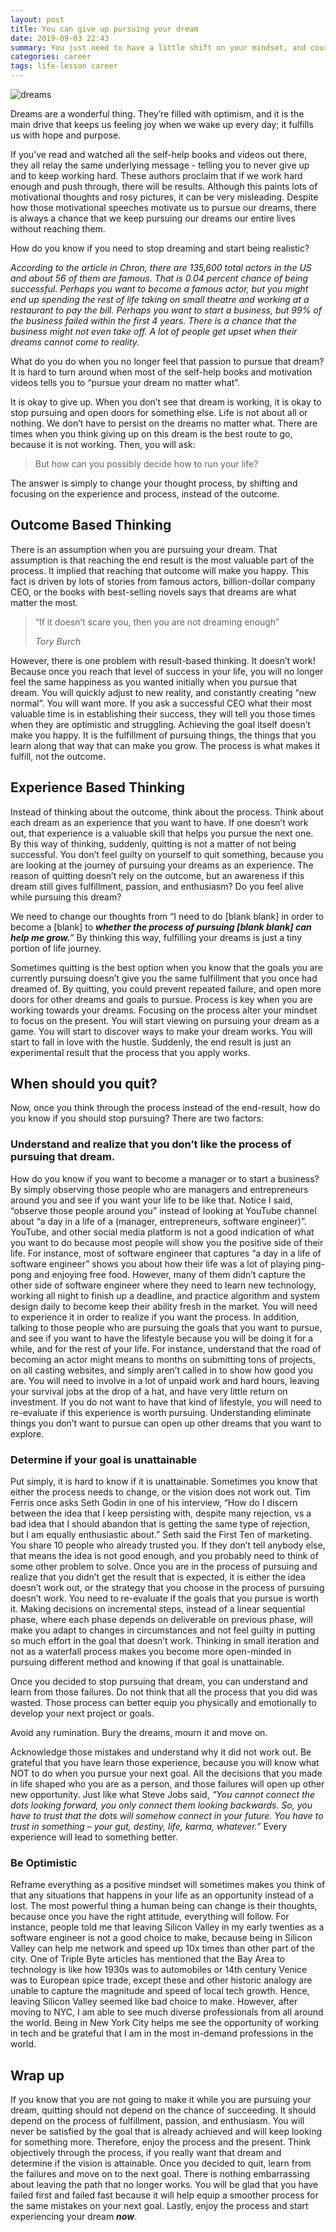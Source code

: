 ```yaml
---
layout: post
title: You can give up pursuing your dream
date: 2019-09-03 22:43
summary: You just need to have a little shift on your mindset, and courage.
categories: career
tags: life-lesson career
---
```

![dreams](https://images.unsplash.com/photo-1531907700752-62799b2a3e84?ixlib=rb-1.2.1&ixid=eyJhcHBfaWQiOjEyMDd9&auto=format&fit=crop&w=2550&q=80)

Dreams are a wonderful thing. They’re filled with optimism, and it is the main drive that keeps us feeling joy when we wake up every day; it fulfills us with hope and purpose.

If you’ve read and watched all the self-help books and videos out there, they all relay the same underlying message - telling you to never give up and to keep working hard. These authors proclaim that if we work hard enough and push through, there will be results. Although this paints lots of motivational thoughts and rosy pictures, it can be very misleading. Despite how those motivational speeches motivate us to pursue our dreams, there is always a chance that we keep pursuing our dreams our entire lives without reaching them.

How do you know if you need to stop dreaming and start being realistic?

*According to the article in Chron, there are 135,600 total actors in the US and about 56 of them are famous. That is 0.04 percent chance of being successful. Perhaps you want to become a famous actor, but you might end up spending the rest of life taking on small theatre and working at a restaurant to pay the bill. Perhaps you want to start a business, but 99% of the business failed within the first 4 years. There is a chance that the business might not even take off. A lot of people get upset when their dreams cannot come to reality.*

What do you do when you no longer feel that passion to pursue that dream? It is hard to turn around when most of the self-help books and motivation videos tells you to “pursue your dream no matter what”.

It is okay to give up. When you don’t see that dream is working, it is okay to stop pursuing and open doors for something else. Life is not about all or nothing. We don’t have to persist on the dreams no matter what. There are times when you think giving up on this dream is the best route to go, because it is not working. Then, you will ask: 

> But how can you possibly decide how to run your life? 

The answer is simply to change your thought process, by shifting and focusing on the experience and process, instead of the outcome.

## Outcome Based Thinking 
There is an assumption when you are pursuing your dream. That assumption is that reaching the end result is the most valuable part of the process. It implied that reaching that outcome will make you happy. This fact is driven by lots of stories from famous actors, billion-dollar company CEO, or the books with best-selling novels says that dreams are what matter the most. 

<blockquote>
    <p>“If it doesn’t scare you, then you are not dreaming enough”</p>
    <footer><cite title="Tory Burch">Tory Burch</cite></footer>
</blockquote>

However, there is one problem with result-based thinking. It doesn’t work! Because once you reach that level of success in your life, you will no longer feel the same happiness as you wanted initially when you pursue that dream. You will quickly adjust to new reality, and constantly creating “new normal”. You will want more. If you ask a successful CEO what their most valuable time is in establishing their success, they will tell you those times when they are optimistic and struggling. Achieving the goal itself doesn’t make you happy. It is the fulfillment of pursuing things, the things that you learn along that way that can make you grow. The process is what makes it fulfill, not the outcome. 

## Experience Based Thinking
Instead of thinking about the outcome, think about the process. Think about each dream as an experience that you want to have. If one doesn’t work out, that experience is a valuable skill that helps you pursue the next one. By this way of thinking, suddenly, quitting is not a matter of not being successful. You don’t feel guilty on yourself to quit something, because you are looking at the journey of pursuing your dreams as an experience. The reason of quitting doesn’t rely on the outcome, but an awareness if this dream still gives fulfillment, passion, and enthusiasm? Do you feel alive while pursuing this dream?

We need to change our thoughts from “I need to do [blank blank] in order to become a [blank] to ***whether the process of pursuing [blank blank] can help me grow.***” By thinking this way, fulfilling your dreams is just a tiny portion of life journey.

Sometimes quitting is the best option when you know that the goals you are currently pursuing doesn’t give you the same fulfillment that you once had dreamed of. By quitting, you could prevent repeated failure, and open more doors for other dreams and goals to pursue. Process is key when you are working towards your dreams. Focusing on the process alter your mindset to focus on the present. You will start viewing on pursuing your dream as a game. You will start to discover ways to make your dream works. You will start to fall in love with the hustle. Suddenly, the end result is just an experimental result that the process that you apply works.

## When should you quit?
Now, once you think through the process instead of the end-result, how do you know if you should stop pursuing? There are two factors:

### Understand and realize that you don’t like the process of pursuing that dream.
How do you know if you want to become a manager or to start a business? By simply observing those people who are managers and entrepreneurs around you and see if you want your life to be like that. Notice I said, “observe those people around you” instead of looking at YouTube channel about “a day in a life of a (manager, entrepreneurs, software engineer)”. YouTube, and other social media platform is not a good indication of what you want to do because most people will show you the positive side of their life. For instance, most of software engineer that captures “a day in a life of software engineer” shows you about how their life was a lot of playing ping-pong and enjoying free food. However, many of them didn’t capture the other side of software engineer where they need to learn new technology, working all night to finish up a deadline, and practice algorithm and system design daily to become keep their ability fresh in the market. You will need to experience it in order to realize if you want the process. In addition, talking to those people who are pursuing the goals that you want to pursue, and see if you want to have the lifestyle because you will be doing it for a while, and for the rest of your life. For instance, understand that the road of becoming an actor might means to months on submitting tons of projects, on all casting websites, and simply aren’t called in to show how good you are. You will need to involve in a lot of unpaid work and hard hours, leaving your survival jobs at the drop of a hat, and have very little return on investment. If you do not want to have that kind of lifestyle, you will need to re-evaluate if this experience is worth pursuing. Understanding eliminate things you don’t want to pursue can open up other dreams that you want to explore.

### Determine if your goal is unattainable
Put simply, it is hard to know if it is unattainable. Sometimes you know that either the process needs to change, or the vision does not work out. Tim Ferris once asks Seth Godin in one of his interview, “How do I discern between the idea that I keep persisting with, despite many rejection, vs a bad idea that I should abandon that is getting the same type of rejection, but I am equally enthusiastic about.” Seth said the First Ten of marketing. You share 10 people who already trusted you. If they don’t tell anybody else, that means the idea is not good enough, and you probably need to think of some other problem to solve. Once you are in the process of pursuing and realize that you didn’t get the result that is expected, it is either the idea doesn’t work out, or the strategy that you choose in the process of pursuing doesn’t work. You need to re-evaluate if the goals that you pursue is worth it. Making decisions on incremental steps, instead of a linear sequential phase, where each phase depends on deliverable on previous phase, will make you adapt to changes in circumstances and not feel guilty in putting so much effort in the goal that doesn’t work. Thinking in small iteration and not as a waterfall process makes you become more open-minded in pursuing different method and knowing if that goal is unattainable.

Once you decided to stop pursuing that dream, you can understand and learn from those failures. Do not think that all the process that you did was wasted. Those process can better equip you physically and emotionally to develop your next project or goals.

Avoid any rumination. Bury the dreams, mourn it and move on.

Acknowledge those mistakes and understand why it did not work out. Be grateful that you have learn those experience, because you will know what NOT to do when you pursue your next goal. All the decisions that you made in life shaped who you are as a person, and those failures will open up other new opportunity. Just like what Steve Jobs said, *“You cannot connect the dots looking forward, you only connect them looking backwards. So, you have to trust that the dots will somehow connect in your future. You have to trust in something – your gut, destiny, life, karma, whatever.”* Every experience will lead to something better.

### Be Optimistic
Reframe everything as a positive mindset will sometimes makes you think of that any situations that happens in your life as an opportunity instead of a lost. The most powerful thing a human being can change is their thoughts, because once you have the right attitude, everything will follow. For instance, people told me that leaving Silicon Valley in my early twenties as a software engineer is not a good choice to make, because being in Silicon Valley can help me network and speed up 10x times than other part of the city. One of Triple Byte articles has mentioned that the Bay Area to technology is like how 1930s was to automobiles or 14th century Venice was to European spice trade, except these and other historic analogy are unable to capture the magnitude and speed of local tech growth. Hence, leaving Silicon Valley seemed like bad choice to make. However, after moving to NYC, I am able to see much diverse professionals from all around the world. Being in New York City helps me see the opportunity of working in tech and be grateful that I am in the most in-demand professions in the world.

## Wrap up
If you know that you are not going to make it while you are pursuing your dream, quitting should not depend on the chance of succeeding. It should depend on the process of fulfillment, passion, and enthusiasm. You will never be satisfied by the goal that is already achieved and will keep looking for something more. Therefore, enjoy the process and the present. Think objectively through the process, if you really want that dream and determine if the vision is attainable. Once you decided to quit, learn from the failures and move on to the next goal. There is nothing embarrassing about leaving the path that no longer works. You will be glad that you have failed first and failed fast because it will help equip a smoother process for the same mistakes on your next goal. Lastly, enjoy the process and start experiencing your dream ***now***.

